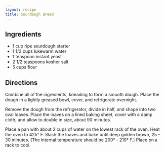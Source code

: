 ```yaml
---
layout: recipe
title: Sourdough Bread
---
```


## Ingredients

* 1 cup ripe sourdough starter
* 1 1/2 cups lukewarm water
* 1 teaspoon instant yeast
* 2 1/2 teaspoons kosher salt
* 5 cups flour

## Directions

Combine all of the ingredients, kneading to form a smooth dough. Place the dough in a lightly greased bowl, cover, and refrigerate overnight.

Remove the dough from the refrigerator, divide in half, and shape into two oval loaves. Place the loaves on a lined baking sheet, cover with a damp cloth, and allow to double in size, about 90 minutes.

Place a pan with about 2 cups of water on the lowest rack of the oven. Heat the oven to 425° F. Slash the loaves and bake until deep golden brown, 25 - 30 minutes. (The internal temperature should be 200° - 210° F.) Place on a rack to cool.